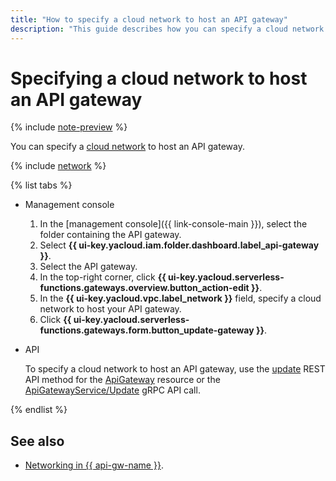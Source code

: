 ```yaml
---
title: "How to specify a cloud network to host an API gateway"
description: "This guide describes how you can specify a cloud network that will host an API gateway."
---
```


# Specifying a cloud network to host an API gateway

{% include [note-preview](../../_includes/note-preview.md) %}

You can specify a [cloud network](../../vpc/concepts/network.md#network) to host an API gateway.

{% include [network](../../_includes/functions/network.md) %}

{% list tabs %}

- Management console

    1. In the [management console]({{ link-console-main }}), select the folder containing the API gateway.
    1. Select **{{ ui-key.yacloud.iam.folder.dashboard.label_api-gateway }}**.
    1. Select the API gateway.
    1. In the top-right corner, click **{{ ui-key.yacloud.serverless-functions.gateways.overview.button_action-edit }}**.
    1. In the **{{ ui-key.yacloud.vpc.label_network }}** field, specify a cloud network to host your API gateway.
    1. Click **{{ ui-key.yacloud.serverless-functions.gateways.form.button_update-gateway }}**.

- API

  To specify a cloud network to host an API gateway, use the [update](../apigateway/api-ref/ApiGateway/update.md) REST API method for the [ApiGateway](../apigateway/api-ref/ApiGateway/index.md) resource or the [ApiGatewayService/Update](../apigateway/api-ref/grpc/apigateway_service.md#Update) gRPC API call.

{% endlist %}

## See also

* [Networking in {{ api-gw-name }}](../concepts/networking.md).
